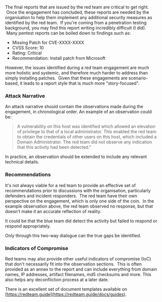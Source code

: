 The final reports that are issued by the red team are critical to get right.  Once the engagement has concluded, these reports are needed by the organisation to help them implement any additional security measures as identified by the red team.  If you're coming from a penetration testing background, you may find this report writing incredibly difficult (I did).  Many pentest reports can be boiled down to findings such as:

- Missing Patch for CVE-XXXX-XXXX
- CVSS Score: 10
- Rating: Critical
- Recommendation: Install patch from Microsoft

However, the issues identified during a red team engagement are much more holistic and systemic, and therefore much harder to address than simply installing patches.  Given that these engagements are scenario-based, it leads to a report style that is much more "story-focused".

  

### Attack Narrative

An attack narrative should contain the observations made during the engagement, in chronological order. An example of an observation could be:

> A vulnerability on this host was identified which allowed an elevation of privilege to that of a local administrator. This enabled the red team to obtain the credentials of other users on this host, which included a Domain Administrator. The red team did not observe any indication that this activity had been detected."

In practice, an observation should be extended to include any relevant technical details.

  

### Recommendations

It's not always viable for a red team to provide an effective set of recommendations prior to discussions with the organisation, particularly defenders and incident responders.  The red team have their own perspective on the engagement, which is only one side of the coin.  In the example observation above, the red team observed no response, but that doesn't make it an accurate reflection of reality.

It could be that the blue team did detect the activity but failed to respond or respond appropriately.

Only through this two-way dialogue can the true gaps be identified.

  

### Indicators of Compromise

Red teams may also provide other useful indicators of compromise (IoC) that don't necessarily fit into the observation sections.  This is often provided as an annex to the report and can include everything from domain names, IP addresses, artifact filenames, md5 checksums and more. This also helps any deconfliction process at a later date.

There is an excellent set of document templates available on [https://redteam.guide](https://redteam.guide/docs/guides).